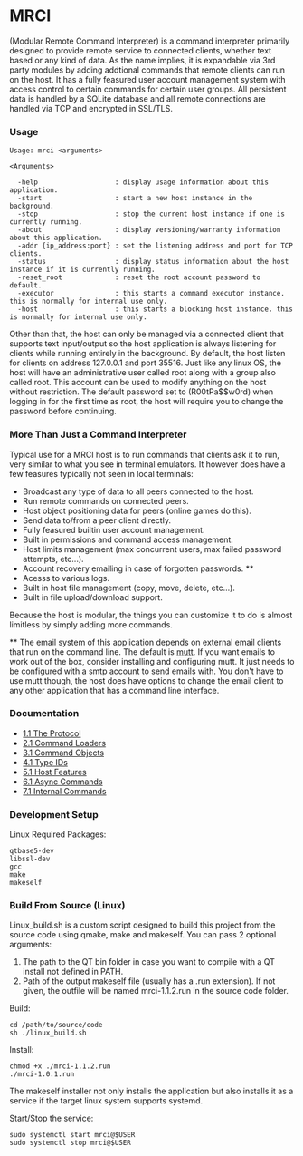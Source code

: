 # MRCI #

(Modular Remote Command Interpreter) is a command interpreter primarily designed to provide remote service to connected clients, whether text based or any kind of data. As the name implies, it is expandable via 3rd party modules by adding addtional commands that remote clients can run on the host. It has a fully feasured user account management system with access control to certain commands for certain user groups. All persistent data is handled by a SQLite database and all remote connections are handled via TCP and encrypted in SSL/TLS.

### Usage ###

```
Usage: mrci <arguments>

<Arguments>
  
  -help                   : display usage information about this application.
  -start                  : start a new host instance in the background.
  -stop                   : stop the current host instance if one is currently running.
  -about                  : display versioning/warranty information about this application.
  -addr {ip_address:port} : set the listening address and port for TCP clients.
  -status                 : display status information about the host instance if it is currently running.
  -reset_root             : reset the root account password to default.
  -executor               : this starts a command executor instance. this is normally for internal use only.
  -host                   : this starts a blocking host instance. this is normally for internal use only.
```
 
Other than that, the host can only be managed via a connected client that supports text input/output so the host application is always listening for clients while running entirely in the background. By default, the host listen for clients on address 127.0.0.1 and port 35516. Just like any linux OS, the host will have an administrative user called root along with a group also called root. This account can be used to modify anything on the host without restriction. The default password set to (R00tPa$$w0rd) when logging in for the first time as root, the host will require you to change the password before continuing.

### More Than Just a Command Interpreter ###

Typical use for a MRCI host is to run commands that clients ask it to run, very similar to what you see in terminal emulators. It however does have a few feasures typically not seen in local terminals:

* Broadcast any type of data to all peers connected to the host.
* Run remote commands on connected peers.
* Host object positioning data for peers (online games do this).
* Send data to/from a peer client directly.
* Fully feasured builtin user account management.
* Built in permissions and command access management.
* Host limits management (max concurrent users, max failed password attempts, etc...).
* Account recovery emailing in case of forgotten passwords. **
* Acesss to various logs.
* Built in host file management (copy, move, delete, etc...).
* Built in file upload/download support.

Because the host is modular, the things you can customize it to do is almost limitless by simply adding more commands.

** The email system of this application depends on external email clients that run on the command line. The default is [mutt](http://www.mutt.org/). If you want emails to work out of the box, consider installing and configuring mutt. It just needs to be configured with a smtp account to send emails with. You don't have to use mutt though, the host does have options to change the email client to any other application that has a command line interface.

### Documentation ###

* [1.1 The Protocol](Protocol.md)
* [2.1 Command Loaders](Command_Loaders.md)
* [3.1 Command Objects](Command_Objects.md)
* [4.1 Type IDs](Type_IDs.md)
* [5.1 Host Features](Host_Features.md)
* [6.1 Async Commands](Async.md)
* [7.1 Internal Commands](Internal_Commands.md)

### Development Setup ###

Linux Required Packages:
```
qtbase5-dev
libssl-dev
gcc
make
makeself
```

### Build From Source (Linux) ###

Linux_build.sh is a custom script designed to build this project from the source code using qmake, make and makeself. You can pass 2 optional arguments:

1. The path to the QT bin folder in case you want to compile with a QT install not defined in PATH.
2. Path of the output makeself file (usually has a .run extension). If not given, the outfile will be named mrci-1.1.2.run in the source code folder.

Build:
```
cd /path/to/source/code
sh ./linux_build.sh
```
Install:
```
chmod +x ./mrci-1.1.2.run
./mrci-1.0.1.run
```

The makeself installer not only installs the application but also installs it as a service if the target linux system supports systemd.

Start/Stop the service:
```
sudo systemctl start mrci@$USER
sudo systemctl stop mrci@$USER
```
